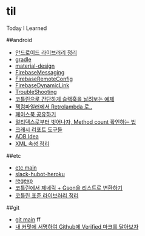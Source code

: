 # til
Today I Learned

##android
- [안드로이드 라이브러리 정리](./android/Android-Library.md) 
- [gradle](./android/gradle.md)
- [material-design](./android/material-design.md)
- [FirebaseMessaging](./android/firebase-messaging.md)
- [FirebaseRemoteConfig](./android/firebase-remote-config.md)
- [FirebaseDynamicLink](./android/firebase-dynamic-link.md)
- [TroubleShooting](./android/trouble-shooting.md)
- [코틀린으로 간단하게 슬랙훅을 날려보는 예제](./android/kotlin-slackhook-example.md)
- [잭컴파일러에서 Retrolambda 로..](./android/change-jacknjill-to-retrolambda.md)
- [페이스북 공유하기](./android/share.md)
- [멀티덱스로부터 벗어나자, Method count 확인하는 법](./android/dexcount.md)
- [크래시 리포트 도구들](./android/crash-reports.md)
- [ADB Idea](./android/adb-idea.md)
- [XML 속성 정리](./android/xml-attribute)
 
##etc
- [etc main](./etc)
- [slack-hubot-heroku](./etc/slack-hubot-heroku.md)
- [regexp](./etc/regexp.md)
- [코틀린에서 제네릭 + Gson을 리스트로 변환하기](./etc/generic-n-gson-to-list.md)
- [코틀린 표준 라이브러리 정리](./etc/kotlin-stdlib.md)

##git
- [git main](./git) ff
- [내 커밋에 서명하여 Github에 Verified 마크를 달아보자](./git/generating-a-gpg-key.md) 